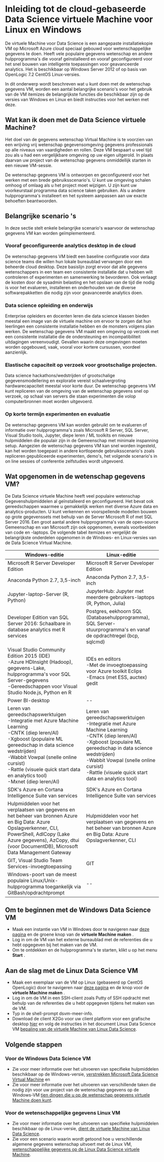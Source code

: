 <properties
    pageTitle="Wat is een virtuele Machine voor Data Science? | Microsoft Azure"
    description="Informatie over belangrijke scenario's, functies, en hoe aan de slag met Data Science virtuele Machines, milieu en de toolkit klaar voor analytics."
    keywords="hulpmiddelen voor wetenschappelijke gegevens, gegevens wetenschap virtuele machine, hulpprogramma's voor wetenschappelijke gegevens, linux data science"
    services="machine-learning"
    documentationCenter=""
    authors="bradsev"
    manager="jhubbard"
    editor="cgronlun"/>

<tags
    ms.service="machine-learning"
    ms.workload="data-services"
    ms.tgt_pltfrm="na"
    ms.devlang="na"
    ms.topic="article"
    ms.date="10/17/2016"
    ms.author="bradsev" />


# <a name="introduction-to-the-cloud-based-data-science-virtual-machine-for-linux-and-windows"></a>Inleiding tot de cloud-gebaseerde Data Science virtuele Machine voor Linux en Windows

De virtuele Machine voor Data Science is een aangepaste installatiekopie VM op Microsoft Azure cloud speciaal gebouwd voor wetenschappelijke gegevens te doen. Heeft vele populaire gegevens wetenschap en andere hulpprogramma's die vooraf geïnstalleerd en vooraf geconfigureerd voor het snel bouwen van intelligente toepassingen voor geavanceerde analytics. Het is beschikbaar op Windows Server 2012 of op basis van OpenLogic 7.2 CentOS Linux-versies. 

In dit onderwerp wordt beschreven wat u kunt doen met de wetenschap gegevens VM, worden een aantal belangrijke scenario's voor het gebruik van de VM itemizes de belangrijkste functies die beschikbaar zijn op de versies van Windows en Linux en biedt instructies voor het werken met deze.


## <a name="what-can-i-do-with-the-data-science-virtual-machine"></a>Wat kan ik doen met de Data Science virtuele Machine?

Het doel van de gegevens wetenschap Virtual Machine is te voorzien van een wrijving vrij wetenschap gegevensomgeving gegevens professionals op alle niveaus van vaardigheden en rollen. Deze VM bespaart u veel tijd zou als u had een vergelijkbare omgeving op uw eigen uitgerold. In plaats daarvan uw project van de wetenschap gegevens onmiddellijk starten in een nieuwe VM-sessie. 

De wetenschap gegevens VM is ontworpen en geconfigureerd voor het werken met een brede gebruiksscenario's. U kunt uw omgeving schalen omhoog of omlaag als u het project moet wijzigen. U zijn kunt uw voorkeurstaal programma data science taken gebruiken. Als u andere hulpprogramma's installeert en het systeem aanpassen aan uw exacte behoeften beantwoorden.
 
## <a name="key-scenarios"></a>Belangrijke scenario 's
In deze sectie stelt enkele belangrijke scenario's waarvoor de wetenschap gegevens VM kan worden geïmplementeerd.

### <a name="preconfigured-analytics-desktop-in-the-cloud"></a>Vooraf geconfigureerde analytics desktop in de cloud

De wetenschap gegevens VM biedt een baseline configuratie voor data science teams die willen hun lokale bureaublad vervangen door een beheerde cloud desktop. Deze basislijn zorgt ervoor dat alle gegevens wetenschappers in een team een consistente installatie dat u hebben wilt controleren of experimenten en samenwerking te bevorderen. Ook verlaagt de kosten door de sysadmin belasting en het opslaan van de tijd die nodig is voor het evalueren, installeren en onderhouden van de diverse softwarepakketten die nodig zijn voor geavanceerde analytics doen.  

### <a name="data-science-training-and-education"></a>Data science opleiding en onderwijs

Enterprise opleiders en docenten leren die data science klassen bieden meestal een image van de virtuele machine om ervoor te zorgen dat hun leerlingen een consistente installatie hebben en de monsters volgens plan werken. De wetenschap gegevens VM maakt een omgeving op verzoek met een consistente installatie die de ondersteuning en incompatibiliteit uitdagingen vereenvoudigt. Gevallen waarin deze omgevingen moeten worden opgebouwd, vaak, vooral voor kortere cursussen, voordeel aanzienlijk.

### <a name="on-demand-elastic-capacity-for-large-scale-projects"></a>Elastische capaciteit op verzoek voor grootschalige projecten.

Data science hackathons/wedstrijden of grootschalige gegevensmodellering en exploratie vereist schaalvergroting hardwarecapaciteit meestal voor korte duur. De wetenschap gegevens VM kunt repliceren van de omgeving van de wetenschap gegevens snel op verzoek, op schaal van servers die staan experimenten die volop computerbronnen moet worden uitgevoerd.

### <a name="short-term-experimentation-and-evaluation"></a>Op korte termijn experimenten en evaluatie

De wetenschap gegevens VM kan worden gebruikt om te evalueren of informatie over hulpprogramma's zoals Microsoft R Server, SQL Server, Visual Studio tools, Jupyter, diepe leren / ML toolkits en nieuwe hulpmiddelen die populair zijn in de Gemeenschap met minimale inspanning setup. Aangezien de wetenschap gegevens VM kan snel worden ingesteld, kan het worden toegepast in andere kortlopende gebruiksscenario's zoals repliceren gepubliceerde experimenten, demo's, het volgende scenario's in on line sessies of conferentie zelfstudies wordt uitgevoerd.


## <a name="whats-included-in-the-data-science-vm"></a>Wat opgenomen in de wetenschap gegevens VM?

De Data Science virtuele Machine heeft veel populaire wetenschap Gegevenshulpmiddelen al geïnstalleerd en geconfigureerd. Het bevat ook gereedschappen waarmee u gemakkelijk werken met diverse Azure data en analytics-producten. U kunt verkennen en voorspellende modellen bouwen op grote gegevenssets met behulp van de Server Microsoft R of met SQL Server 2016. Een groot aantal andere hulpprogramma's van de open-source Gemeenschap en van Microsoft zijn ook opgenomen, evenals voorbeelden van code en -laptops. De volgende tabel itemizes en vergelijkt de belangrijkste onderdelen opgenomen in de Windows- en Linux-versies van de Data Science Virtual Machine.


|**Windows-editie** | **Linux-editie** |
|----------------|---------------|
|Microsoft R Server Developer Edition | Microsoft R Server Developer Edition |
|Anaconda Python 2.7, 3,5-inch | Anaconda Python 2.7, 3,5-inch |
|Jupyter-laptop-Server (R, Python) | JupyterHub: Jupyter met meerdere gebruikers-laptops (R, Python, Julia) |
|Developer Edition van SQL Server 2016: Schaalbare in database analytics met R services | Postgres, eekhoorn SQL (Databasehulpprogramma), SQL Server-stuurprogramma's en vanaf de opdrachtregel (bcp, sqlcmd) |
|Visual Studio Community Edition 2015 (IDE) </br> -Azure HDInsight (Hadoop), gegevens-Lake, hulpprogramma's voor SQL Server-gegevens </br> -Gereedschappen voor Visual Studio Node.js, Python en R |IDEs en editors </br> -Met de invoegtoepassing voor Azure toolkit Eclips </br> -Emacs (met ESS, auctex) gedit |
|Power BI-desktop | -- |
|Leren van gereedschapswerktuigen </br> -Integratie met Azure Machine Learning </br> -CNTK (diep leren/AI) </br> -Xgboost (populaire ML gereedschap in data science wedstrijden) </br> -Wabbit Vowpal (snelle online cursist) </br> -Rattle (visuele quick start data en analytics tool) </br> -Mxnet (diep leren/AI) | Leren van gereedschapswerktuigen </br> -Integratie met Azure Machine Learning </br> -CNTK (diep leren/AI) </br> -Xgboost (populaire ML gereedschap in data science wedstrijden) </br> -Wabbit Vowpal (snelle online cursist) </br> -Rattle (visuele quick start data en analytics tool)  |
| SDK's Azure en Cortana Intelligence Suite van services | SDK's Azure en Cortana Intelligence Suite van services |
| Hulpmiddelen voor het verplaatsen van gegevens en het beheer van bronnen Azure en Big Data: Azure Opslagverkenner, CLI, PowerShell, AdlCopy (Lake Azure gegevens), AzCopy, dtui (voor DocumentDB), Microsoft Data Management Gateway | Hulpmiddelen voor het verplaatsen van gegevens en het beheer van bronnen Azure en Big Data: Azure Opslagverkenner, CLI |
| GIT, Visual Studio Team Services-invoegtoepassing | GIT |
| Windows-poort van de meest populaire Linux/Unix-hulpprogramma toegankelijk via GitBash/opdrachtprompt | -- |



## <a name="how-to-get-started-with-the-windows-data-science-vm"></a>Om te beginnen met de Windows Data Science VM

- Maak een instantie van VM in Windows door te navigeren naar [deze pagina](https://azure.microsoft.com/marketplace/partners/microsoft-ads/standard-data-science-vm/) en de groene knop van de **virtuele Machine maken** .
- Log in om de VM van het externe bureaublad met de referenties die u hebt opgegeven bij het maken van de VM.
- Om te ontdekken en de hulpprogramma's te starten, klikt u op het menu **Start** .


## <a name="get-started-with-the-linux-data-science-vm"></a>Aan de slag met de Linux Data Science VM

- Maak een exemplaar van de VM op Linux (gebaseerd op CentOS OpenLogic) door te navigeren naar [deze pagina](https://azure.microsoft.com/marketplace/partners/microsoft-ads/linux-data-science-vm/) en de knop voor de **virtuele Machine maken** .
- Log in om de VM in een SSH-client zoals Putty of SSH opdracht met behulp van de referenties die u hebt opgegeven tijdens het maken van de VM.
- Typ in de shell-prompt dsvm-meer-info.
- Download de client X2Go voor uw client platform voor een grafische desktop [hier](http://wiki.x2go.org/doku.php/doc:installation:x2goclient) en volg de instructies in het document Linux Data Science VM [bepaling van de virtuele Machine van Linux Data Science](machine-learning-data-science-linux-dsvm-intro.md#installing-and-configuring-x2go-client).


## <a name="next-steps"></a>Volgende stappen

### <a name="for-the-windows-data-science-vm"></a>Voor de Windows Data Science VM

- Zie voor meer informatie over het uitvoeren van specifieke hulpmiddelen beschikbaar op de Windows-versie, [verstrekken Microsoft Data Science Virtual Machine](machine-learning-data-science-provision-vm.md) en
-  Zie voor meer informatie over het uitvoeren van verschillende taken die nodig zijn voor uw project van de wetenschap gegevens op de Windows-VM [tien dingen die u op de wetenschap gegevens virtuele Machine doen kunt](machine-learning-data-science-vm-do-ten-things.md).

### <a name="for-the-linux-data-science-vm"></a>Voor de wetenschappelijke gegevens Linux VM

- Zie voor meer informatie over het uitvoeren van specifieke hulpmiddelen beschikbaar op de Linux-versie, [dient de virtuele Machine van Linux Data Science](machine-learning-data-science-linux-dsvm-intro.md).
- Zie voor een scenario waarin wordt getoond hoe u verschillende algemene gegevens wetenschap uitvoert met de Linux VM, [wetenschappelijke gegevens op de Linux Data Science virtuele Machine](machine-learning-data-science-linux-dsvm-walkthrough.md).
